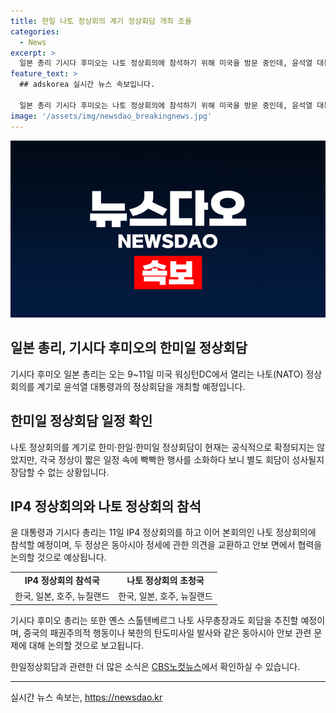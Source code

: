 ```yaml
---
title: 한일 나토 정상회의 계기 정상회담 개최 조율
categories:
  - News
excerpt: >
  일본 총리 기시다 후미오는 나토 정상회의에 참석하기 위해 미국을 방문 중인데, 윤석열 대통령과의 정상회담도 개최할 예정이다. 또한, IP4 정상회의에 참석하여 중국과 북한 등 동아시아 안보 문제에 대해 협력을 논의할 것으로 전해졌다. 그러나 한미·한일·한미일 정상회담은 아직 공식적으로 확정되지 않았으며, 각국 정상의 일정이 바쁘기 때문에 별도 회담이 성사될지는 미지수로 알려졌다.
feature_text: >
  ## adskorea 실시간 뉴스 속보입니다.

  일본 총리 기시다 후미오는 나토 정상회의에 참석하기 위해 미국을 방문 중인데, 윤석열 대통령과의 정상회담도 개최할 예정이다. 또한, IP4 정상회의에 참석하여 중국과 북한 등 동아시아 안보 문제에 대해 협력을 논의할 것으로 전해졌다. 그러나 한미·한일·한미일 정상회담은 아직 공식적으로 확정되지 않았으며, 각국 정상의 일정이 바쁘기 때문에 별도 회담이 성사될지는 미지수로 알려졌다.
image: '/assets/img/newsdao_breakingnews.jpg'
---
```


<p><img src="/assets/img/newsdao_breakingnews.jpg" alt="adskorea 속보" /></p>

<h2>일본 총리, 기시다 후미오의 한미일 정상회담</h2>

<p data-ke-size="size16">기시다 후미오 일본 총리는 오는 9~11일 미국 워싱턴DC에서 열리는 나토(NATO) 정상회의를 계기로 윤석열 대통령과의 정상회담을 개최할 예정입니다. </p>

<h2 data-ke-size="size26">한미일 정상회담 일정 확인</h2>

<p>나토 정상회의를 계기로 한미·한일·한미일 정상회담이 현재는 공식적으로 확정되지는 않았지만, 각국 정상이 짧은 일정 속에 빡빡한 행사를 소화하다 보니 별도 회담이 성사될지 장담할 수 없는 상황입니다.</p>

<h2 data-ke-size="size26">IP4 정상회의와 나토 정상회의 참석</h2>

<p>윤 대통령과 기시다 총리는 11일 IP4 정상회의를 하고 이어 본회의인 나토 정상회의에 참석할 예정이며, 두 정상은 동아시아 정세에 관한 의견을 교환하고 안보 면에서 협력을 논의할 것으로 예상됩니다.</p>

<table>
    <tr>
        <td style="text-align: center; height: 17px;"><b>IP4 정상회의 참석국</b></td>
        <td style="text-align: center; height: 17px;"><b>나토 정상회의 초청국</b></td>
    </tr>
    <tr>
        <td style="text-align: center; height: 17px;">한국, 일본, 호주, 뉴질랜드</td>
        <td style="text-align: center; height: 17px;">한국, 일본, 호주, 뉴질랜드</td>
    </tr>
</table>

<p data-ke-size="size16">기시다 후미오 총리는 또한 옌스 스톨텐베르그 나토 사무총장과도 회담을 추진할 예정이며, 중국의 패권주의적 행동이나 북한의 탄도미사일 발사와 같은 동아시아 안보 관련 문제에 대해 논의할 것으로 보고됩니다.</p>

<p data-ke-size="size16">한일정상회담과 관련한 더 많은 소식은 <a href="https://url.kr/b71afn" target="_blank" rel="noopener">CBS노컷뉴스</a>에서 확인하실 수 있습니다.</p>

<hr>

<p data-ke-size="size16"></p>
실시간 뉴스 속보는, <a href="https://newsdao.kr" rel="dofollow">https://newsdao.kr</a>


